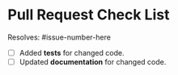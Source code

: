 # Pull Request Check List

Resolves: #issue-number-here

<!-- This is just a reminder about the most common mistakes. Please make sure that you tick all *appropriate* boxes.  But please read our [contribution guide](https://pcah.github.io/pca-scaffold/contributing/) at least once, it will save you unnecessary review cycles! -->

- [ ] Added **tests** for changed code.
- [ ] Updated **documentation** for changed code.

<!-- If you have *any* questions to *any* of the points above, just **submit and ask**!  This checklist is here to *help* you, not to deter you from contributing! -->
